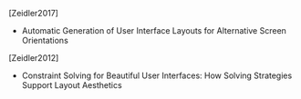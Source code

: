 
[Zeidler2017]
- Automatic Generation of User Interface Layouts
for Alternative Screen Orientations

[Zeidler2012]
- Constraint Solving for Beautiful User Interfaces:
How Solving Strategies Support Layout Aesthetics

